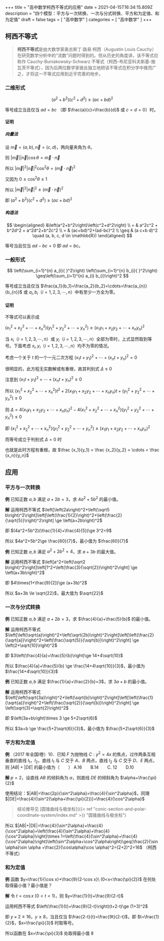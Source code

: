 +++
title = "高中数学柯西不等式的应用"
date = 2021-04-15T16:34:15.809Z
description = "四个模型：平方与一次转换、一次与分式转换、平方和为定值、和为定值"
draft = false
tags = [ "高中数学" ]
categories = [ "高中数学" ]
+++

## 柯西不等式

> **柯西不等式**是由大数学家奥古斯丁·路易·柯西（Augustin Louis Cauchy）在研究数学分析中的“流数”问题时得到的。但从历史的角度讲，该不等式应称作 Cauchy-Buniakowsky-Schwarz 不等式（柯西-布尼亚科夫斯基-施瓦茨不等式），因为后两位数学家彼此独立地把该不等式在积分学中推而广之，才将这一不等式应用到近乎完善的地步。

### 二维形式

$$
\left(a^2+b^2\right)\left(c^2+d^2\right) \geq(a c+b d)^2
$$

等号成立当且仅当 $a d=b c$ （即 $\frac{a}{c}=\frac{b}{d}$ 或 $c=d=0$）时。

#### 证明

##### 向量法

设 $\vec{m}=(a,b), \vec{n}=(c,d)$，两向量夹角为 $\theta$。

则 $|\vec{m}||\vec{n}|\cos \theta = \vec{m}\cdot\vec{n}$

所以 $|\vec{m}|^2|\vec{n}|^2\cos^2 \theta = (\vec{m}\cdot\vec{n})^2$

又因为 $0 \le \cos^2\theta \le 1$

所以 $|\vec{m}|^2|\vec{n}|^2 \ge (\vec{m}\cdot\vec{n})^2$

即 $\left(a^2+b^2\right)\left(c^2+d^2\right) \geq(a c+b d)^2$

##### 构造法

$$
\begin{aligned}
&\left(a^2+b^2\right)\left(c^2+d^2\right) \\
= & a^2c^2 + b^2d^2 + a^2d^2+b^2c^2 \\
= & (ac+bd)^2+(ad-bc)^2 \\
\geq & (a c+b d)^2 \quad (a, b, c, d \in \mathbb{R})
\end{aligned}
$$

等号当且仅当 $ad-bc=0$ 即 $ad=bc$。

### 一般形式

$$
\left(\sum_{i=1}^{n} a_{i}{ }^2\right) \left(\sum_{i=1}^{n} b_{i}{ }^2\right) \geq\left(\sum_{i=1}^{n} a_{i} b_{i}\right)^2
$$

等号成立当且仅当 $\frac{a_1}{b_1}=\frac{a_2}{b_2}=\cdots=\frac{a_{n}}{b_{n}}$ 或 $a_{i}, b_{i}$（$i=1,2,3, \cdots, n$）中有至少一方全为零。

#### 证明

不等式可以表示成

$(x_1^2+x_2^2+\cdots +x_{n}^2)(y_1^2+y_2^2+\cdots +y_{n}^2)\geq (x_1y_1+x_2y_2+\cdots +x_{n}y_{n})^2$

当 $x_i$（$i=1,2,3, \cdots, n$）或 $y_i$（$i=1,2,3, \cdots, n$）全部为零时，上式显然取到等号。下面考虑 $x_i, y_i$（$i=1,2,3, \cdots, n$）均不为零的情况。

考虑一个关于 $t$ 的一个一元二次方程 $(x_1t+y_1)^2+\cdots +(x_{n}t+y_{n})^2=0$ 

很明显的，此方程无实数解或有重根，故其判别式 $\Delta \leq 0$

注意到 $(x_1 t + y_1)^2 + \cdots + (x_n t + y_n)^2 \geq 0$

所以 $(x_1^2 +x_2^2 + \cdots + x_n^2) t^2 + 2 (x_1 y_1 + x_2 y_2 + \cdots + x_n y_n) t + (y_1^2 +y_2^2 + \cdots + y_n^2) \geq 0$

则 $\Delta = 4 (x_1 y_1 + x_2 y_2 + \cdots + x_n y_n)^2 - 4 (x_1^2 +x_2^2 + \cdots + x_n^2) (y_1^2 +y_2^2 + \cdots + y_n^2) \leq 0$

即 $(x_1^2 +x_2^2 + \cdots + x_n^2)(y_1^2 +y_2^2 + \cdots + y_n^2) \ge (x_1 y_1 + x_2 y_2 + \cdots + x_n y_n)^2$

而等号成立于判别式 $\Delta=0$ 时

也就是此时方程有重根，故 $\frac {x_1}{y_1} = \frac {x_2}{y_2} = \cdots = \frac {x_n}{y_n}$

## 应用

### 平方与一次转换

**例** 已知正数 $a,b$ 满足 $a+2b=3$，求 $4a^2+5b^2$ 的最小值。

**解** 运用柯西不等式 $\left[\left(2a\right)^2+\left(\sqrt5 b\right)^2\right]\left[\left(\frac{1}{2}\right)^2+\left(\frac{2}{\sqrt{5}}\right)^2\right] \ge \left(a+2b\right)^2$

即 $(4a^2+5b^2)(\frac{1}{4}+\frac{4}{5})\ge 3^2=9$

所以 $4a^2+5b^2\ge \frac{60}{7}$，最小值为 $\frac{60}{7}$

**例** 已知正数 $a,b$ 满足 $a^2+2b^2=4$，求 $a+3b$ 的最大值。

**解** 运用柯西不等式 $\left[a^2+\left(\sqrt2 b\right)^2\right]\left[1^2+\left(\frac{3}{\sqrt{2}}\right)^2\right] \ge \left(a+3b\right)^2$

即 $4\times(1+\frac{9}{2})\ge (a+3b)^2$

所以 $a+3b \le \sqrt{22}$，最大值为 $\sqrt{22}$

### 一次与分式转换

**例** 已知正数 $a,b$ 满足 $a+2b=3$，求 $\frac{4}{a}+\frac{5}{b}$ 的最小值。

**解** 运用柯西不等式 $\left[\left(\sqrt{a}\right)^2+\left(\sqrt{2b}\right)^2\right]\left[\left(\frac{2}{\sqrt{a}}\right)^2+\left(\frac{\sqrt{5}}{\sqrt{b}}\right)^2\right] \ge \left(2+\sqrt{10}\right)^2$

即 $3\left(\frac{4}{a}+\frac{5}{b}\right)\ge 14+4\sqrt{10}$

所以 $\frac{4}{a}+\frac{5}{b} \ge \frac{14+4\sqrt{10}}{3}$，最小值为 $\frac{14+4\sqrt{10}}{3}$

**例** 已知正数 $a,b$ 满足 $\frac{1}{a}+\frac{2}{b}=3$，求 $3a+b$ 的最小值。

**解** 运用柯西不等式 $\left[\left(\sqrt{3a}\right)^2+\left(\sqrt{b}\right)^2\right]\left[\left(\frac{1}{\sqrt{a}}\right)^2+\left(\frac{\sqrt{2}}{\sqrt{b}}\right)^2\right] \ge \left(\sqrt{3}+\sqrt{2}\right)^2$

即 $\left(3a+b\right)\times 3 \ge 5+2\sqrt{6}$

所以 $3a+b \ge \frac{5+2\sqrt{6}}{3}$，最小值为 $\frac{5+2\sqrt{6}}{3}$

### 平方和为定值

**例** （2017 年全国Ⅰ卷）10．已知 $F$ 为抛物线 $C:y^2=4x$ 的焦点，过作两条互相垂直的直线 $l_1$，$l_2$，直线 $l_1$ 与 $C$ 交于 $A$、$B$ 两点，直线 $l_2$ 与 $C$ 交于 $D$、$E$ 两点，则 $|AB|+|DE|$ 的最小值为（　　）
A.16　　B.14　　C. 12　　D.10

**解** $p=2$，设直线 $AB$ 的倾斜角为 $\alpha$，则直线 $DE$ 的倾斜角为 $\alpha+\frac{\pi}{2}$

使用结论：$|AB|=\frac{2p}{\sin^2\alpha}=\frac{4}{\sin^2\alpha}$，同理 $|DE|=\frac{4}{\sin^2(\alpha+\frac{\pi}{2})}=\frac{4}{\cos^2\alpha}$

> 结论推导见 [圆锥曲线与极坐标]({{< ref "conic-section-and-polar-coordinate-system/index.md" >}} "圆锥曲线与极坐标")

所以 $|AB|+|DE|=\frac{4}{\sin^2\alpha}+\frac{4}{\cos^2\alpha}=\left(\frac{4}{\sin^2\alpha}+\frac{4}{\cos^2\alpha}\right)\times 1=\left(\frac{4}{\sin^2\alpha}+\frac{4}{\cos^2\alpha}\right)\left(\sin^2\alpha+\cos^2\alpha\right)\geq(\frac{2}{\sin \alpha}\sin \alpha +\frac{2}{\cos\alpha}\cos \alpha)^2=(2+2)^2=16$ （柯西不等式）

### 和为定值

**例** 函数 $y=\frac{1}{\cos x}+\frac{9}{2-\cos x}\ (0<x<\frac{\pi}{2})$ 在何处取得最小值？最小值是？

**解** 令 $t=\cos x\ (0<t<1)$，则 $y=\frac{1}{t}+\frac{9}{2-t}$

运用柯西不等式 $\left(\frac{1}{t}+\frac{9}{2-t}\right)(t+2-t)\ge (1+3)^2$

即 $y\times 2\ge 16$，$y\ge 8$，当且仅当 $\frac{2-t}{t}=\frac{9t}{2-t}$，即 $t=\frac{1}{2}$，$x=\frac{\pi}{3}$ 时取等号。

所以函数在 $x=\frac{\pi}{3}$ 处取得最小值 $8$

